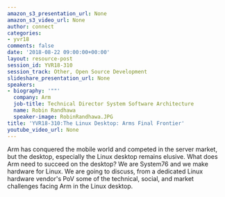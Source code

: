 ```yaml
---
amazon_s3_presentation_url: None
amazon_s3_video_url: None
author: connect
categories:
- yvr18
comments: false
date: '2018-08-22 09:00:00+00:00'
layout: resource-post
session_id: YVR18-310
session_track: Other, Open Source Development
slideshare_presentation_url: None
speakers:
- biography: '""'
  company: Arm
  job-title: Technical Director System Software Architecture
  name: Robin Randhawa
  speaker-image: RobinRandhawa.JPG
title: 'YVR18-310:The Linux Desktop: Arms Final Frontier'
youtube_video_url: None
---
```


Arm has conquered the mobile world and competed in the server market, but the desktop, especially the Linux desktop remains elusive. What does Arm need to succeed on the desktop? We are System76 and we make hardware for Linux. We are going to discuss, from a dedicated Linux hardware vendor's PoV some of the technical, social, and market challenges facing Arm in the Linux desktop.
